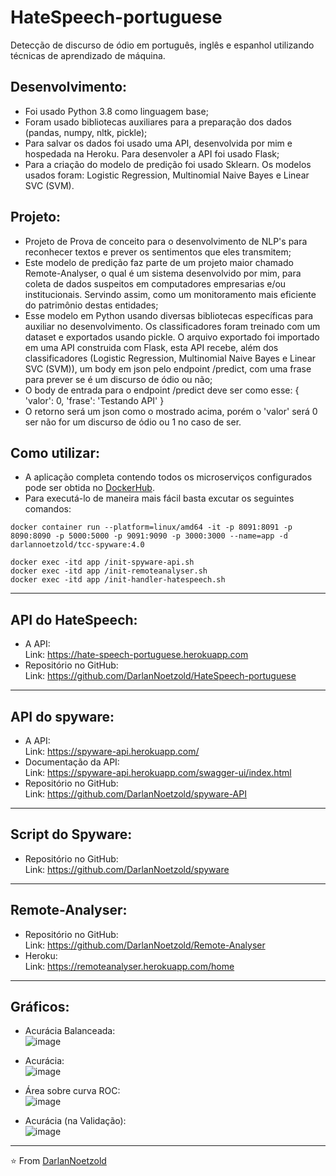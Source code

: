 # HateSpeech-portuguese
Detecção de discurso de ódio em português, inglês e espanhol utilizando técnicas de aprendizado de máquina.

## Desenvolvimento:
* Foi usado Python 3.8 como linguagem base;
* Foram usado bibliotecas auxiliares para a preparação dos dados (pandas, numpy, nltk, pickle);
* Para salvar os dados foi usado uma API, desenvolvida por mim e hospedada na Heroku. Para desenvoler a API foi usado Flask;
* Para a criação do modelo de predição foi usado Sklearn. Os modelos usados foram: Logistic Regression, Multinomial Naive Bayes e Linear SVC (SVM).


## Projeto:
* Projeto de Prova de conceito para o desenvolvimento de NLP's para reconhecer textos e prever os sentimentos que eles transmitem;
* Este modelo de predição faz parte de um projeto maior chamado Remote-Analyser, o qual é um sistema desenvolvido por mim, para coleta de dados suspeitos em computadores empresarias e/ou institucionais. Servindo assim, como um monitoramento mais eficiente do patrimônio destas entidades;
* Esse modelo em Python usando diversas bibliotecas específicas para auxiliar no desenvolvimento. Os classificadores foram treinado com um dataset e exportados usando pickle. O arquivo exportado foi importado em uma API construida com Flask, esta API recebe, além dos classificadores (Logistic Regression, Multinomial Naive Bayes e Linear SVC (SVM)), um body em json pelo endpoint /predict, com uma frase para prever se é um discurso de ódio ou não;
* O body de entrada para o endpoint /predict deve ser como esse:
{
  'valor': 0,
  'frase': 'Testando API'
}
* O retorno será um json como o mostrado acima, porém o 'valor' será 0 ser não for um discurso de ódio ou 1 no caso de ser.

## Como utilizar:
* A aplicação completa contendo todos os microserviços configurados pode ser obtida no [DockerHub](https://hub.docker.com/repository/docker/darlannoetzold/tcc-spyware/general).
* Para executá-lo de maneira mais fácil basta excutar os seguintes comandos:
```
docker container run --platform=linux/amd64 -it -p 8091:8091 -p 8090:8090 -p 5000:5000 -p 9091:9090 -p 3000:3000 --name=app -d darlannoetzold/tcc-spyware:4.0

docker exec -itd app /init-spyware-api.sh
docker exec -itd app /init-remoteanalyser.sh
docker exec -itd app /init-handler-hatespeech.sh
```

---
## API do HateSpeech:
* A API:
<br>Link: https://hate-speech-portuguese.herokuapp.com
* Repositório no GitHub:
<br>Link: https://github.com/DarlanNoetzold/HateSpeech-portuguese

---
## API do spyware:
* A API:
<br>Link: https://spyware-api.herokuapp.com/
* Documentação da API:
<br>Link: https://spyware-api.herokuapp.com/swagger-ui/index.html
* Repositório no GitHub:
<br>Link: https://github.com/DarlanNoetzold/spyware-API

---
## Script do Spyware:
* Repositório no GitHub:
<br>Link: https://github.com/DarlanNoetzold/spyware

---
## Remote-Analyser:
* Repositório no GitHub:
<br>Link: https://github.com/DarlanNoetzold/Remote-Analyser
* Heroku:
<br>Link: https://remoteanalyser.herokuapp.com/home

---
## Gráficos:
* Acurácia Balanceada:
<br>![image](https://user-images.githubusercontent.com/41628589/162925653-617d4044-51ef-411b-b22a-d02e4b21e993.png)

* Acurácia:
<br>![image](https://user-images.githubusercontent.com/41628589/162925763-3a68ec30-2ffc-468e-9ef3-535e236b8e03.png)

* Área sobre curva ROC:
<br>![image](https://user-images.githubusercontent.com/41628589/162925862-5f0547fa-3d5e-4e93-b7d9-b76564886696.png)

* Acurácia (na Validação):
<br>![image](https://user-images.githubusercontent.com/41628589/162925953-5412f559-add2-4776-91d8-847f957cea8d.png)


---
⭐️ From [DarlanNoetzold](https://github.com/DarlanNoetzold)

